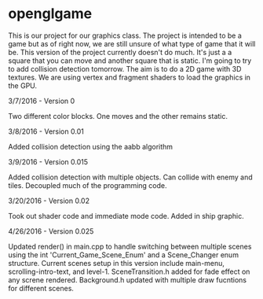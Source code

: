 # openglgame

This is our project for our graphics class.  The project is intended to be a game but as 
of right now, we are still unsure of what type of game that it will be. This version of the project 
currently doesn't do much.  It's just a a square that you can move and another square that is static.
I'm going to try to add collision detection tomorrow.  The aim is to do a 2D game with 3D textures.
We are using vertex and fragment shaders to load the graphics in the GPU.  


3/7/2016 - Version 0

Two different color blocks.  One moves and the other remains static.


3/8/2016 - Version 0.01

Added collision detection using the aabb algorithm


3/9/2016 - Version 0.015

Added collision detection with multiple objects. Can collide with enemy and tiles.
Decoupled much of the programming code.


3/20/2016 - Version 0.02

Took out shader code and immediate mode code.  Added in ship graphic.


4/26/2016 - Version 0.025

Updated render() in main.cpp to handle switching between multiple scenes using
the int 'Current_Game_Scene_Enum' and a Scene_Changer enum structure.
Current scenes setup in this version include main-menu, scrolling-intro-text, and level-1.
SceneTransition.h added for fade effect on any screne rendered.
Background.h updated with multiple draw fucntions for different scenes.





